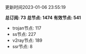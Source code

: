 更新时间2023-01-06 23:55:19

**总订阅: 73**
**总节点: 1474**
**有效节点: 541**
- trojan节点: 117
- ss节点: 227
- v2ray节点: 189
- ssr节点: 8
